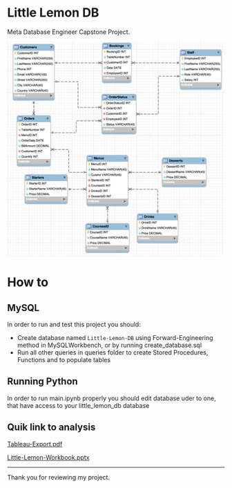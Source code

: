 # Little Lemon DB
Meta Database Engineer Capstone Project.

![ER-Diagram.png](ER-Diagram.png)

# How to
## MySQL
In order to run and test this project you should:

- Create database named `Little-Lemon-DB` using Forward-Engineering method in MySQLWorkbench, or by running create_database.sql
- Run all other queries in queries folder to create Stored Procedures, Functions and to populate tables


## Running Python

In order to run main.ipynb properly you should edit database uder to one, that have access to your little_lemon_db database

## Quik link to analysis

[Tableau-Export.pdf](03-Analysis/Tableau-Export.pdf)

[Little-Lemon-Workbook.pptx](03-Analysis/Little-Lemon-Workbook.pptx)

---

Thank you for reviewing my project.
